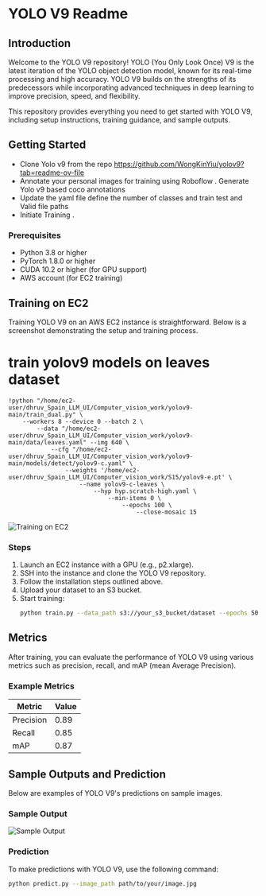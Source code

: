 # YOLO V9 Readme

## Introduction

Welcome to the YOLO V9 repository! YOLO (You Only Look Once) V9 is the latest iteration of the YOLO object detection model, known for its real-time processing and high accuracy. YOLO V9 builds on the strengths of its predecessors while incorporating advanced techniques in deep learning to improve precision, speed, and flexibility.

This repository provides everything you need to get started with YOLO V9, including setup instructions, training guidance, and sample outputs.

## Getting Started
- Clone Yolo v9 from the repo https://github.com/WongKinYiu/yolov9?tab=readme-ov-file
- Annotate your personal images for training using Roboflow . Generate Yolo v9 based coco annotations 
- Update the yaml file define the number of classes and train test and Valid file paths 
- Initiate Training . 

### Prerequisites

- Python 3.8 or higher
- PyTorch 1.8.0 or higher
- CUDA 10.2 or higher (for GPU support)
- AWS account (for EC2 training)


## Training on EC2

Training YOLO V9 on an AWS EC2 instance is straightforward. Below is a screenshot demonstrating the setup and training process.

# train yolov9 models on leaves dataset
```
!python "/home/ec2-user/dhruv_Spain_LLM_UI/Computer_vision_work/yolov9-main/train_dual.py" \
    --workers 8 --device 0 --batch 2 \
        --data "/home/ec2-user/dhruv_Spain_LLM_UI/Computer_vision_work/yolov9-main/data/leaves.yaml" --img 640 \
            --cfg "/home/ec2-user/dhruv_Spain_LLM_UI/Computer_vision_work/yolov9-main/models/detect/yolov9-c.yaml" \
                --weights '/home/ec2-user/dhruv_Spain_LLM_UI/Computer_vision_work/S15/yolov9-e.pt' \
                    --name yolov9-c-leaves \
                        --hyp hyp.scratch-high.yaml \
                            --min-items 0 \
                                --epochs 100 \
                                    --close-mosaic 15
```

![Training on EC2](images/training_on_ec2.png)

### Steps

1. Launch an EC2 instance with a GPU (e.g., p2.xlarge).
2. SSH into the instance and clone the YOLO V9 repository.
3. Follow the installation steps outlined above.
4. Upload your dataset to an S3 bucket.
5. Start training:
    ```sh
    python train.py --data_path s3://your_s3_bucket/dataset --epochs 50
    ```

## Metrics

After training, you can evaluate the performance of YOLO V9 using various metrics such as precision, recall, and mAP (mean Average Precision).

### Example Metrics

| Metric   | Value  |
|----------|--------|
| Precision| 0.89   |
| Recall   | 0.85   |
| mAP      | 0.87   |

## Sample Outputs and Prediction

Below are examples of YOLO V9's predictions on sample images.

### Sample Output

![Sample Output](images/sample_output.png)

### Prediction

To make predictions with YOLO V9, use the following command:

```sh
python predict.py --image_path path/to/your/image.jpg
